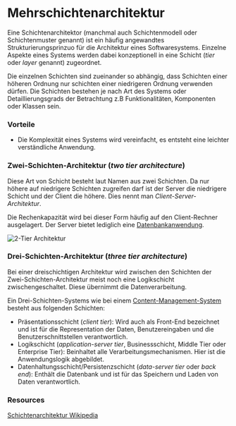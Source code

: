 # Mehrschichtenarchitektur

Eine Schichtenarchitektor (manchmal auch Schichtenmodell oder Schichtenmuster genannt) ist ein häufig angewandtes
Strukturierungsprinzuo für die Architektur eines Softwaresystems. Einzelne Aspekte eines Systems werden dabei konzeptionell in eine
Schicht (*tier* oder *layer* genannt) zugeordnet.

Die einzelnen Schichten sind zueinander so abhängig, dass Schichten einer höheren Ordnung nur schichten einer niedrigeren Ordnung verwenden dürfen.
Die Schichten bestehen je nach Art des Systems oder Detaillierungsgrads der Betrachtung z.B Funktionalitäten, Komponenten oder Klassen
sein.

### Vorteile

* Die Komplexität eines Systems wird vereinfacht, es entsteht eine leichter verständliche Anwendung.

### Zwei-Schichten-Architektur (*two tier architecture*)

Diese Art von Schicht besteht laut Namen aus zwei Schichten. Da nur höhere auf niedrigere Schichten zugreifen darf ist der Server
die niedrigere Schicht und der Client die höhere. Dies nennt man *Client-Server-Architektur*.

Die Rechenkapazität wird bei dieser Form häufig auf den Client-Rechner ausgelagert. 
Der Server bietet lediglich eine [Datenbankanwendung](Datenbankanwendung).

![2-Tier Architektur](2tierarchitektur)

### Drei-Schichten-Architektur (*three tier architecture*)

Bei einer dreischichtigen Architektur wird zwischen den Schichten der Zwei-Schichten-Architektur meist noch eine Logikschicht
zwischengeschaltet. Diese übernimmt die Datenverarbeitung.

Ein Drei-Schichten-Systems wie bei einem [Content-Management-System](CMS) besteht aus folgenden Schichten:

* Präsentationsschicht (*client tier*): Wird auch als Front-End bezeichnet und ist für die Representation 
der Daten, Benutzereingaben und die Benutzerschnittstellen verantwortlich.
* Logikschicht (*application-server tier*, Businessschicht, Middle Tier oder Enterprise Tier): Beinhaltet alle Verarbeitungsmechanismen.
Hier ist die Anwendungslogik abgebildet.
* Datenhaltungsschicht/Persistenzschicht (*data-server tier* oder *back end*): Enthält die Datenbank und ist für das Speichern und Laden von
Daten verantwortlich.


### Resources
[Schichtenarchitektur Wikipedia](https://de.wikipedia.org/wiki/Schichtenarchitektur)

[2tierarchitektur]: ../resources/2-Tier.jpg
[3tierarchitektur]: ../resources/3-Tier.jpg